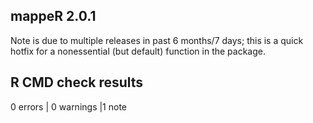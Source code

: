 ## mappeR 2.0.1

Note is due to multiple releases in past 6 months/7 days; this is a quick hotfix for a nonessential (but default) function in the package.

## R CMD check results

0 errors \| 0 warnings \|1 note
